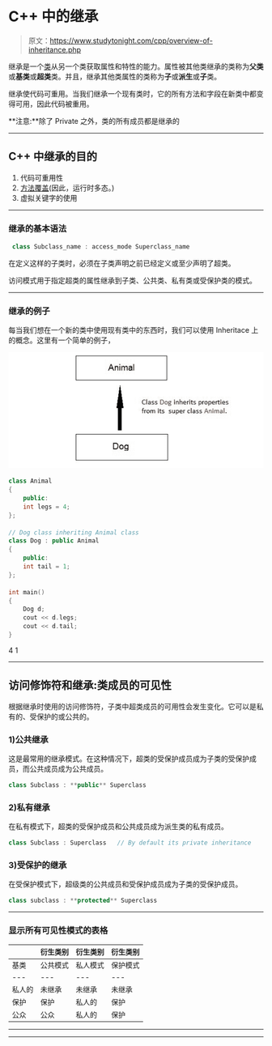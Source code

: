 # C++ 中的继承

> 原文：<https://www.studytonight.com/cpp/overview-of-inheritance.php>

继承是一个[类](class-and-objects.php)从另一个类获取属性和特性的能力。属性被其他类继承的类称为**父类**或**基类**或**超类**类。并且，继承其他类属性的类称为**子**或**派生**或**子**类。

继承使代码可重用。当我们继承一个现有类时，它的所有方法和字段在新类中都变得可用，因此代码被重用。

**注意:**除了 Private 之外，类的所有成员都是继承的

* * *

## C++ 中继承的目的

1.  代码可重用性
2.  [方法覆盖](function-overriding.php)(因此，运行时多态。)
3.  虚拟关键字的使用

* * *

### 继承的基本语法

```cpp
 class Subclass_name : access_mode Superclass_name 
```

在定义这样的子类时，必须在子类声明之前已经定义或至少声明了超类。

访问模式用于指定超类的属性继承到子类、公共类、私有类或受保护类的模式。

* * *

### 继承的例子

每当我们想在一个新的类中使用现有类中的东西时，我们可以使用 Inheritace 上的概念。这里有一个简单的例子，

![Example for Inheritance in C++](img/98ceb28cdf2fce830deb8b94b86e0e4e.png)

```cpp
class Animal
{ 
    public:
    int legs = 4;
};

// Dog class inheriting Animal class
class Dog : public Animal
{ 
    public:
    int tail = 1;
};

int main()
{
    Dog d;
    cout << d.legs;
    cout << d.tail;
} 
```

4 1

* * *

## 访问修饰符和继承:类成员的可见性

根据继承时使用的访问修饰符，子类中超类成员的可用性会发生变化。它可以是私有的、受保护的或公共的。

### 1)公共继承

这是最常用的继承模式。在这种情况下，超类的受保护成员成为子类的受保护成员，而公共成员成为公共成员。

```cpp
class Subclass : **public** Superclass
```

### 2)私有继承

在私有模式下，超类的受保护成员和公共成员成为派生类的私有成员。

```cpp
class Subclass : Superclass   // By default its private inheritance
```

### 3)受保护的继承

在受保护模式下，超级类的公共成员和受保护成员成为子类的受保护成员。

```cpp
class subclass : **protected** Superclass
```

* * *

### 显示所有可见性模式的表格

|  | 衍生类别 | 衍生类别 | 衍生类别 |
| --- | --- | --- | --- |
| 基类 | 公共模式 | 私人模式 | 保护模式 |
| --- | --- | --- | --- |
| 私人的 | 未继承 | 未继承 | 未继承 |
| 保护 | 保护 | 私人的 | 保护 |
| 公众 | 公众 | 私人的 | 保护 |

* * *

* * *